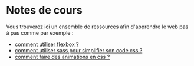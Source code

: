 # Notes de cours

Vous trouverez ici un ensemble de ressources afin d'apprendre le web pas à pas comme par exemple :
- [comment utiliser flexbox ?](https://github.com/Flower-dev/Notes-de-cours/tree/master/Cours%20Flexbox)
- [comment utiliser sass pour simplifier son code css ?](https://github.com/Flower-dev/Notes-de-cours/tree/master/Cours%20SASS)
- [comment faire des animations en css ?](https://github.com/Flower-dev/Notes-de-cours/tree/master/CSS)
